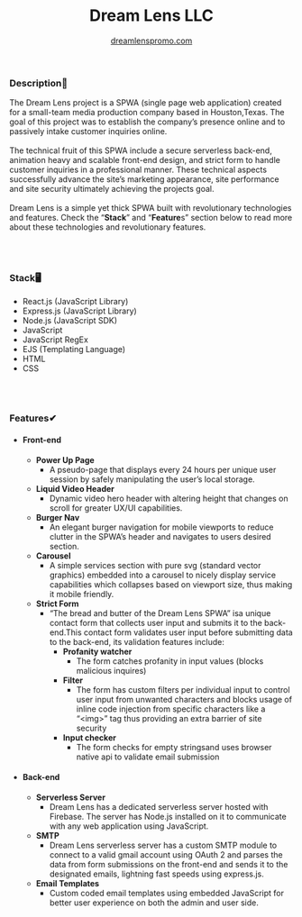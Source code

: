 <div align="center">
                <h1>Dream Lens LLC</h1>
  <a href="https://dream-lens.web.app/">dreamlenspromo.com</a>
            </div>
            <br>
            <br>
            <h3>Description📖</h3>
                <p>The Dream Lens project is a SPWA (single page web application) created for a small-team media production company based in Houston,Texas. The goal of this project was to establish the company’s presence online and to passively intake customer inquiries online.
<br>
<br>
                    The technical fruit of this SPWA include a secure serverless back-end, animation heavy and scalable front-end design, and strict form to handle customer inquiries in a professional manner. These technical aspects successfully advance the site’s marketing appearance, site performance and site security ultimately achieving the projects goal.
<br>
<br>
                    Dream Lens is a simple yet thick SPWA built with revolutionary technologies and features. Check the “<strong>Stack</strong>” and “<strong>Feature</strong>s” section below to read more about these technologies and revolutionary features.
                </p>
            <br>
            <br>
            <h3>Stack🖥</h3>
            <ul>
                <li>
                    React.js (JavaScript Library)
                </li>
                <li>
                    Express.js (JavaScript Library)
                </li>
                <li>
                    Node.js (JavaScript SDK)
                </li>
                <li>
                    JavaScript
                </li>
                <li>
                    JavaScript RegEx
                </li>
                <li>
                    EJS (Templating Language)
                </li>
                <li>
                    HTML
                </li>
                <li>
                    CSS
                </li>
            </ul>
             <br>
            <br>
            <h3>
                Features✔︎
            </h3>
            <ul>
                <li>
                    <h4>
                        Front-end
                    </h4>
                    <ul>
                        <li>
                            <div>
                                <strong>
                                    Power Up Page
                                </strong>
                            </div>
                            <ul>
                                <li>
                                    <div>
                                        A pseudo-page that displays every 24 hours per unique user session by safely manipulating the user’s local storage.
                                    </div>
                                </li>
                            </ul>
                        </li>
                    </ul>
                    <ul>
                        <li>
                            <div>
                                <strong>
                                    Liquid Video Header
                                </strong>
                            </div>
                            <ul>
                                <li>
                                    <div>
                                        Dynamic video hero header with altering height that changes on scroll for greater UX/UI capabilities.
                                    </div>
                                </li>
                            </ul>
                        </li>
                    </ul>
                    <ul>
                        <li>
                            <div>
                                <strong>
                                    Burger Nav
                                </strong>
                            </div>
                            <ul>
                                <li>
                                    <div>
                                        An elegant burger navigation for mobile viewports to reduce clutter in the SPWA’s header and navigates to users desired section.
                                    </div>
                                </li>
                            </ul>
                        </li>
                    </ul>
                    <ul>
                        <li>
                            <div>
                                <strong>
                                    Carousel
                                </strong>
                            </div>
                            <ul>
                                <li>
                                    <div>
                                        A simple services section with pure svg (standard vector graphics) embedded into a carousel to nicely display service capabilities which collapses based on viewport size, thus making it mobile friendly.
                                    </div>
                                </li>
                            </ul>
                        </li>
                    </ul>
                    <ul>
                        <li>
                            <div>
                                <strong>
                                    Strict Form
                                </strong>
                            </div>
                            <ul>
                                <li>
                                    <div>
                                        “The bread and butter of the Dream Lens SPWA” isa unique contact form that collects user input and submits it to the back-end.This contact form validates user input before submitting data to the back-end, its validation features include:
                                    </div>
                                    <ul>
                                        <li>
                                            <div>
                                                <strong>
                                                    Profanity watcher
                                                </strong>
                                            </div>
                                            <ul>
                                                <li>
                                                    <div>
                                                        The form catches profanity in input values (blocks malicious inquires)
                                                    </div>
                                                </li>
                                            </ul>
                                        </li>
                                    </ul>
                                    <ul>
                                        <li>
                                            <div>
                                                <strong>
                                                    Filter
                                                </strong>
                                            </div>
                                            <ul>
                                                <li>
                                                    <div>
                                                        The form has custom filters per individual input to control user input from unwanted characters and blocks usage of inline code injection from specific characters like a “&lt;img&gt;” tag thus providing an extra barrier of site security
                                                    </div>
                                                </li>
                                            </ul>
                                        </li>
                                    </ul>
                                    <ul>
                                        <li>
                                            <div>
                                                <strong>
                                                    Input checker
                                                </strong>
                                            </div>
                                            <ul>
                                                <li>
                                                    <div>
                                                        The form checks for empty stringsand uses browser native api to validate email submission
                                                    </div>
                                                </li>
                                            </ul>
                                        </li>
                                    </ul>
                                </li>
                            </ul>
                        </li>
                    </ul>
                </li>
                <li>
                    <h4>
                        Back-end
                    </h4>
                    <ul>
                        <li>
                            <div>
                                <strong>
                                    Serverless Server
                                </strong>
                            </div>
                            <ul>
                                <li>
                                    <div>
                                        Dream Lens has a dedicated serverless server hosted with Firebase. The server has Node.js installed on it to communicate with any web application using JavaScript.
                                    </div>
                                </li>
                            </ul>
                        </li>
                    </ul>
                    <ul>
                        <li>
                            <div>
                                <strong>
                                    SMTP
                                </strong>
                            </div>
                            <ul>
                                <li>
                                    <div>
                                        Dream Lens serverless server has a custom SMTP module to connect to a valid gmail account using OAuth 2 and parses the data from form submissions on the front-end and sends it to the designated emails, lightning fast speeds using express.js.
                                    </div>
                                </li>
                            </ul>
                        </li>
                    </ul>
                    <ul>
                        <li>
                            <div>
                                <strong>
                                    Email Templates
                                </strong>
                            </div>
                            <ul>
                                <li>
                                    <div>
                                        Custom coded email templates using embedded JavaScript for better user experience on both the admin and user side. 
                                    </div>
                                </li>
                            </ul>
                        </li>
                    </ul>
                </li>
            </ul>
